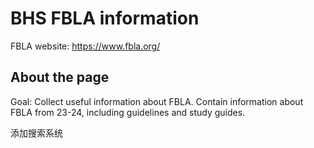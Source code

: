 # BHS FBLA information
FBLA website: https://www.fbla.org/

## About the page
Goal: Collect useful information about FBLA.
Contain information about FBLA from 23-24, including guidelines and study guides.

添加搜索系统

